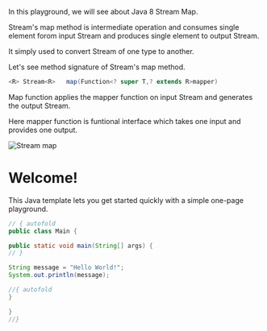 In this playground, we will see about Java 8 Stream Map.

Stream's map method is intermediate operation and consumes single element forom input Stream and produces single element to output Stream.

It simply used to convert Stream of one type to another.

Let's see method signature of Stream's map method.

```java
<R> Stream<R>	map(Function<? super T,? extends R>mapper)
```
Map function applies the mapper function on input Stream and generates the output Stream.

Here mapper function is funtional interface which takes one input and provides one output.

![Stream map](https://java2blog.com/java-8-stream-map/)
# Welcome!

This Java template lets you get started quickly with a simple one-page playground.

```java runnable
// { autofold
public class Main {

public static void main(String[] args) {
// }

String message = "Hello World!";
System.out.println(message);

//{ autofold
}

}
//}
```



